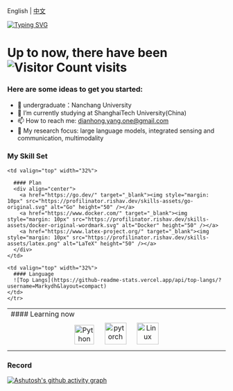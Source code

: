
English | [中文](./README_CN.md)

[![Typing SVG](https://readme-typing-svg.demolab.com/?lines=emm...;Hello+World+!&center=true&font=Lato&size=32&color=008000)](https://git.io/typing-svg)

# Up to now, there have been ![Visitor Count](https://profile-counter.glitch.me/Markydh/count.svg) visits

### Here are some ideas to get you started:
- 🔭 undergraduate：Nanchang University 
- 🌱 I’m currently studying at ShanghaiTech University(China)
- 📫 How to reach me: dianhong.yang.one@gmail.com
- 🔭 My research focus: large language models, integrated sensing and communication, multimodality



### My Skill Set  
<table>
  <tr>
    <td valign="top" width="32%">
      #### Learning now
      <div align="center">  
        <a href="https://www.python.org/" target="_blank"><img style="margin: 10px" src="https://profilinator.rishav.dev/skills-assets/python-original.svg" alt="Python" height="45" /></a>
        <a href="https://pytorch.org/" target="_blank"><img style="margin: 10px" src="https://profilinator.rishav.dev/skills-assets/pytorch-icon.svg" alt="pytorch" height="50" /></a>  
        <a href="https://www.linux.org/" target="_blank"><img style="margin: 10px" src="https://profilinator.rishav.dev/skills-assets/linux-original.svg" alt="Linux" height="50" /></a>  
      </div>
    </td>

    <td valign="top" width="32%">
  
      #### Plan  
      <div align="center">  
        <a href="https://go.dev/" target="_blank"><img style="margin: 10px" src="https://profilinator.rishav.dev/skills-assets/go-original.svg" alt="Go" height="50" /></a>  
        <a href="https://www.docker.com/" target="_blank"><img style="margin: 10px" src="https://profilinator.rishav.dev/skills-assets/docker-original-wordmark.svg" alt="Docker" height="50" /></a>  
        <a href="https://www.latex-project.org/" target="_blank"><img style="margin: 10px" src="https://profilinator.rishav.dev/skills-assets/latex.png" alt="LaTeX" height="50" /></a>  
      </div>
    </td>
    
    <td valign="top" width="32%">
      #### Language
      ![Top Langs](https://github-readme-stats.vercel.app/api/top-langs/?username=Markydh&layout=compact)
    </td>
    </tr>
</table>

### Record
[![Ashutosh's github activity graph](https://github-readme-activity-graph.vercel.app/graph?username=Markydh)](https://github.com/ashutosh00710/github-readme-activity-graph)



<!--
### Hi there 🤩
### 🔭 undergraduate：Nanchang University 
### 😄 postgraduate：ShanghaiTech University
### 🌱 I’m currently learning LLMs EE
### 👯 I’m looking to collaborate on learning
### 📫 How to reach me: dianhong.yang.one@gmail.com or 2247654142@qq.com

<br />
<br />

![](https://raw.githubusercontent.com/Markydh/Markydh/output/github-contribution-grid-snake.svg)


**Markydh/Markydh** is a ✨ _special_ ✨ repository because its `README.md` (this file) appears on your GitHub profile.

Here are some ideas to get you started:

- 🔭 I’m currently working on ...
- 🌱 I’m currently learning ...
- 👯 I’m looking to collaborate on ...
- 🤔 I’m looking for help with ...
- 💬 Ask me about ...
- 📫 How to reach me: ...
- 😄 Pronouns: ...
- ⚡ Fun fact: ...
-->
